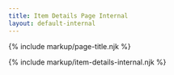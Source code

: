 ```yaml
---
title: Item Details Page Internal
layout: default-internal
---
```


{% include markup/page-title.njk %}

{% include markup/item-details-internal.njk %}
